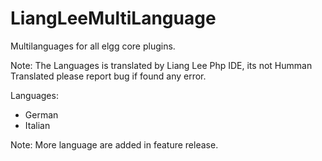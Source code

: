 LiangLeeMultiLanguage
======================

Multilanguages for all elgg core plugins.

Note: The Languages is translated by Liang Lee Php IDE, its not Humman Translated please report bug if found any error.

Languages:

* German
* Italian

Note: More language are added in feature release.

